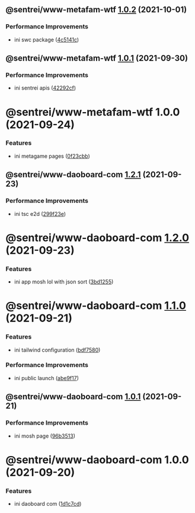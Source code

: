 ## @sentrei/www-metafam-wtf [1.0.2](https://github.com/sentrei/sentrei/compare/@sentrei/www-metafam-wtf@1.0.1...@sentrei/www-metafam-wtf@1.0.2) (2021-10-01)

### Performance Improvements

- ini swc package ([4c5141c](https://github.com/sentrei/sentrei/commit/4c5141c898ae11b1e3793ea09ad07793da1683e7))

## @sentrei/www-metafam-wtf [1.0.1](https://github.com/sentrei/sentrei/compare/@sentrei/www-metafam-wtf@1.0.0...@sentrei/www-metafam-wtf@1.0.1) (2021-09-30)

### Performance Improvements

- ini sentrei apis ([42292cf](https://github.com/sentrei/sentrei/commit/42292cff4e5928a35db3a1d36a036ebd68e7c5af))

# @sentrei/www-metafam-wtf 1.0.0 (2021-09-24)

### Features

- ini metagame pages ([0f23cbb](https://github.com/sentrei/sentrei/commit/0f23cbbab436c030fa36008abd0e6af6a0373c3f))

## @sentrei/www-daoboard-com [1.2.1](https://github.com/sentrei/sentrei/compare/@sentrei/www-daoboard-com@1.2.0...@sentrei/www-daoboard-com@1.2.1) (2021-09-23)

### Performance Improvements

- ini tsc e2d ([299f23e](https://github.com/sentrei/sentrei/commit/299f23e4bc09c199ec375ac894f3e8d6709a94be))

# @sentrei/www-daoboard-com [1.2.0](https://github.com/sentrei/sentrei/compare/@sentrei/www-daoboard-com@1.1.0...@sentrei/www-daoboard-com@1.2.0) (2021-09-23)

### Features

- ini app mosh lol with json sort ([3bd1255](https://github.com/sentrei/sentrei/commit/3bd12550f6f1a2be250c0497c665e79e9d1ecd88))

# @sentrei/www-daoboard-com [1.1.0](https://github.com/sentrei/sentrei/compare/@sentrei/www-daoboard-com@1.0.1...@sentrei/www-daoboard-com@1.1.0) (2021-09-21)

### Features

- ini tailwind configuration ([bdf7580](https://github.com/sentrei/sentrei/commit/bdf758072d798b3336c2bbd9f49cdc9933dfc30b))

### Performance Improvements

- ini public launch ([abe9f17](https://github.com/sentrei/sentrei/commit/abe9f17939ccb584b20344b78da6c456ab5aaa26))

## @sentrei/www-daoboard-com [1.0.1](https://github.com/sentrei/sentrei/compare/@sentrei/www-daoboard-com@1.0.0...@sentrei/www-daoboard-com@1.0.1) (2021-09-21)

### Performance Improvements

- ini mosh page ([96b3513](https://github.com/sentrei/sentrei/commit/96b3513604291852036320ce1397125a26ced122))

# @sentrei/www-daoboard-com 1.0.0 (2021-09-20)

### Features

- ini daoboard com ([1d1c7cd](https://github.com/sentrei/sentrei/commit/1d1c7cd333d4544e5f4a5cb26f2ace26aa814497))
